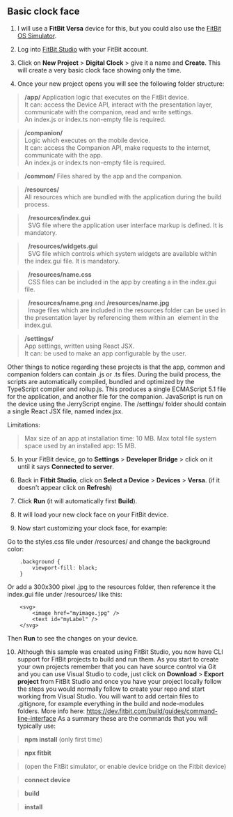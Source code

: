 ## Basic clock face

1. I will use a **FitBit Versa** device for this, but you could also use the [FitBit OS Simulator](https://simulator-updates.fitbit.com/download/latest/win).

2. Log into [FitBit Studio](https://studio.fitbit.com) with your FitBit account.

3. Click on **New Project** > **Digital Clock** > give it a name and **Create**. This will create a very basic clock face showing only the time. 

4. Once your new project opens you will see the following folder structure: 

> **/app/**
> Application logic that executes on the FitBit device.  
> It can: access the Device API, interact with the presentation layer, communicate with the companion, read and write settings.  
> An index.js or index.ts non-empty file is required.

> **/companion/**  
> Logic which executes on the mobile device.  
> It can: access the Companion API, make requests to the internet, communicate with the app.  
> An index.js or index.ts non-empty file is required.

> **/common/**
> Files shared by the app and the companion. 

> **/resources/**  
> All resources which are bundled with the application during the build process.

> &nbsp;&nbsp;**/resources/index.gui**  
> &nbsp;&nbsp;SVG file where the application user interface markup is defined. It is mandatory.
	
> &nbsp;&nbsp;**/resources/widgets.gui**   
> &nbsp;&nbsp;SVG file which controls which system widgets are available within the index.gui file. It is mandatory.
	
> &nbsp;&nbsp;**/resources/name.css**  
> &nbsp;&nbsp;CSS files can be included in the app by creating a <link> in the index.gui file.
	
> &nbsp;&nbsp;**/resources/name.png** and **/resources/name.jpg**  
> &nbsp;&nbsp;Image files which are included in the resources folder can be used in the presentation layer by referencing them within an <image> element in the index.gui.

> **/settings/**  
> App settings, written using React JSX.  
> It can: be used to make an app configurable by the user.

Other things to notice regarding these projects is that the app, common and companion folders can contain .js or .ts files.
During the build process, the scripts are automatically compiled, bundled and optimized by the TypeScript compiler and rollup.js. This produces a single ECMAScript 5.1 file for the application, and another file for the companion.
JavaScript is run on the device using the JerryScript engine.
The /settings/ folder should contain a single React JSX file, named index.jsx.

Limitations:
> Max size of an app at installation time: 10 MB.
> Max total file system space used by an installed app: 15 MB.

5. In your FitBit device, go to **Settings** > **Developer Bridge** > click on it until it says **Connected to server**. 

6. Back in **Fitbit Studio**, click on **Select a Device** > **Devices** > **Versa**. (if it doesn't appear click on **Refresh**)

7. Click **Run** (it will automatically first **Build**).

8. It will load your new clock face on your FitBit device.

9. Now start customizing your clock face, for example: 

Go to the styles.css file under /resources/ and change the background color: 
	
```
	.background {
		viewport-fill: black;
	}
```
	
Or add a 300x300 pixel .jpg to the resources folder, then reference it the index.gui file under /resources/ like this:

```
	<svg> 
		<image href="myimage.jpg" /> 
		<text id="myLabel" />
	</svg> 
```
Then **Run** to see the changes on your device.

10. Although this sample was created using FitBit Studio, you now have CLI support for FitBit projects to build and run them. As you start to create your own projects remember that you can have source control via Git and you can use Visual Studio to code, just click on **Download** > **Export project** from FitBit Studio and once you have your project locally follow the steps you would normally follow to create your repo and start working from Visual Studio. You will want to add certain files to .gitignore, for example everything in the build and node-modules folders. 
More info here: https://dev.fitbit.com/build/guides/command-line-interface
As a summary these are the commands that you will typically use: 

> **npm install** (only first time)

> **npx fitbit** 

> (open the FitBit simulator, or enable device bridge on the Fitbit device)

> **connect device**

> **build**

> **install**

